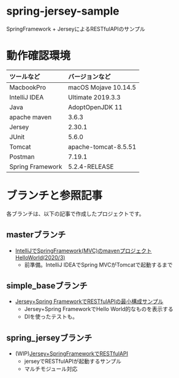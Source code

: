 # spring-jersey-sample
SpringFramework + JerseyによるRESTfulAPIのサンプル

# 動作確認環境

|ツールなど|バージョンなど|
|:--|:--|
| MacbookPro |macOS Mojave 10.14.5|
|IntelliJ IDEA |Ultimate 2019.3.3|
|Java |AdoptOpenJDK 11|
|apache maven |3.6.3|
|Jersey|2.30.1|
|JUnit|5.6.0|
|Tomcat|apache-tomcat-8.5.51|
|Postman|7.19.1|
|Spring Framework|5.2.4-RELEASE|

# ブランチと参照記事
各ブランチは、以下の記事で作成したプロジェクトです。

## masterブランチ

- [IntelliJでSpringFramework(MVC)のmavenプロジェクトHelloWorld(2020/3)](https://qiita.com/kasa_le/items/6aaf17823db67c951fb0)
  - 前準備。IntelliJ IDEAでSpring MVCがTomcatで起動するまで
  
## simple_baseブランチ

- [Jersey+Spring FrameworkでRESTfulAPIの最小構成サンプル]()
  - Jersey+Spring FrameworkでHello World的なものを表示する
  - DIを使ったテストも。

## spring_jerseyブランチ

- (WIP)[Jersey+SpringFrameworkでRESTfulAPI]()
  - jerseyでRESTfulAPIが起動するサンプル
  - マルチモジュール対応
